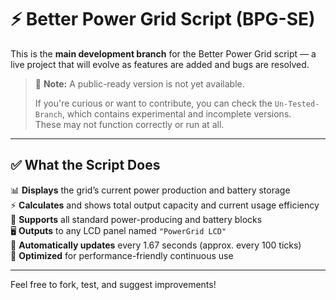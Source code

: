# ⚡ Better Power Grid Script (BPG-SE)

This is the **main development branch** for the Better Power Grid script — a live project that will evolve as features are added and bugs are resolved.

> 🚧 **Note:** A public-ready version is not yet available.
>  
> If you're curious or want to contribute, you can check the `Un-Tested-Branch`, which contains experimental and incomplete versions.  
> These may not function correctly or run at all.

---

## ✅ What the Script Does

📊 **Displays** the grid’s current power production and battery storage  
⚡ **Calculates** and shows total output capacity and current usage efficiency  
🔋 **Supports** all standard power-producing and battery blocks  
🖥️ **Outputs** to any LCD panel named `"PowerGrid LCD"`  
🔁 **Automatically updates** every 1.67 seconds (approx. every 100 ticks)  
🧠 **Optimized** for performance-friendly continuous use  

---

Feel free to fork, test, and suggest improvements!
